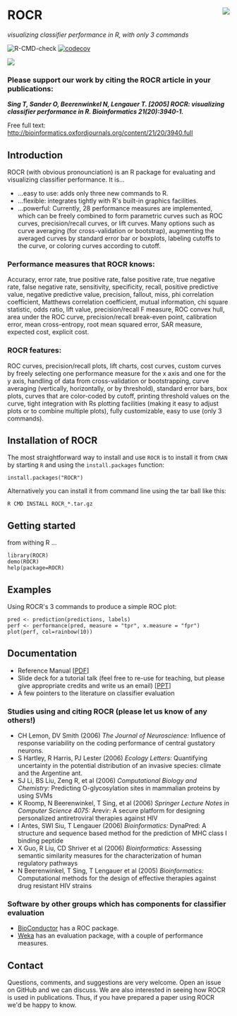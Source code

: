 # ROCR <img src="http://rocr.bioinf.mpi-sb.mpg.de/ROCR_small.png" align="right">

*visualizing classifier performance in R, with only 3 commands*

<!-- badges: start -->
![R-CMD-check](https://github.com/FelixErnst/ROCR/workflows/R-CMD-check/badge.svg)
[![codecov](https://codecov.io/gh/FelixErnst/ROCR/branch/master/graph/badge.svg)](https://codecov.io/gh/FelixErnst/ROCR)
<!-- badges: end -->

![](http://rocr.bioinf.mpi-sb.mpg.de/ourplot_website.gif)

### Please support our work by citing the ROCR article in your publications:

***Sing T, Sander O, Beerenwinkel N, Lengauer T. [2005]
ROCR: visualizing classifier performance in R.
Bioinformatics 21(20):3940-1.***

Free full text:
http://bioinformatics.oxfordjournals.org/content/21/20/3940.full

## Introduction

ROCR (with obvious pronounciation) is an R package for evaluating and visualizing classifier performance. It is...

 - ...easy to use: adds only three new commands to R.
 - ...flexible: integrates tightly with R's built-in graphics facilities.
 - ...powerful: Currently, 28 performance measures are implemented, which can be freely combined to form parametric curves such as ROC curves, precision/recall curves, or lift curves. Many options such as curve averaging (for cross-validation or bootstrap), augmenting the averaged curves by standard error bar or boxplots, labeling cutoffs to the curve, or coloring curves according to cutoff.

### Performance measures that ROCR knows:

Accuracy, error rate, true positive rate, false positive rate, true negative rate, false negative rate, sensitivity, specificity, recall, positive predictive value, negative predictive value, precision, fallout, miss, phi correlation coefficient, Matthews correlation coefficient, mutual information, chi square statistic, odds ratio, lift value, precision/recall F measure, ROC convex hull, area under the ROC curve, precision/recall break-even point, calibration error, mean cross-entropy, root mean squared error, SAR measure, expected cost, explicit cost.

### ROCR features:

ROC curves, precision/recall plots, lift charts, cost curves, custom curves by freely selecting one performance measure for the x axis and one for the y axis, handling of data from cross-validation or bootstrapping, curve averaging (vertically, horizontally, or by threshold), standard error bars, box plots, curves that are color-coded by cutoff, printing threshold values on the curve, tight integration with Rs plotting facilities (making it easy to adjust plots or to combine multiple plots), fully customizable, easy to use (only 3 commands).

## Installation of ROCR

The most straightforward way to install and use `ROCR` is to install it from 
`CRAN` by starting `R` and using the `install.packages` function:

```
install.packages("ROCR")
```

Alternatively you can install it from command line using the tar ball like this:

```
R CMD INSTALL ROCR_*.tar.gz
```

## Getting started

from withing R ...

```
library(ROCR)
demo(ROCR)
help(package=ROCR)
```

## Examples

Using ROCR's 3 commands to produce a simple ROC plot:

```
pred <- prediction(predictions, labels)
perf <- performance(pred, measure = "tpr", x.measure = "fpr")
plot(perf, col=rainbow(10))
```

## Documentation

 - Reference Manual [[PDF](https://cran.r-project.org/web/packages/ROCR/ROCR.pdf)]
 - Slide deck for a tutorial talk (feel free to re-use for teaching, but please give appropriate credits and write us an email) [[PPT](http://rocr.bioinf.mpi-sb.mpg.de/ROCR_Talk_Tobias_Sing.ppt)]
 - A few pointers to the literature on classifier evaluation

### Studies using and citing ROCR (please let us know of any others!)

 - CH Lemon, DV Smith (2006) *The Journal of Neuroscience:* Influence of response variability on the coding performance of central gustatory neurons.
 - S Hartley, R Harris, PJ Lester (2006) *Ecology Letters:* Quantifying uncertainty in the potential distribution of an invasive species: climate and the Argentine ant.
 - SJ Li, BS Liu, Zeng R, et al (2006) *Computational Biology and Chemistry:* Predicting O-glycosylation sites in mammalian proteins by using SVMs
 - K Roomp, N Beerenwinkel, T Sing, et al (2006) *Springer Lecture Notes in Computer Science 4075:* Arevir: A secure platform for designing personalized antiretroviral therapies against HIV
 - I Antes, SWI Siu, T Lengauer (2006) *Bioinformatics:* DynaPred: A structure and sequence based method for the prediction of MHC class I binding peptide
 - X Guo, R Liu, CD Shriver et al (2006) *Bioinformatics:* Assessing semantic similarity measures for the characterization of human regulatory pathways
 - N Beerenwinkel, T Sing, T Lengauer et al (2005) *Bioinformatics:* Computational methods for the design of effective therapies against drug resistant HIV strains

### Software by other groups which has components for classifier evaluation

 - [BioConductor](bioconductor.org) has a ROC package.
 - [Weka](https://www.cs.waikato.ac.nz/ml/) has an evaluation package, with a couple of performance measures.

## Contact
Questions, comments, and suggestions are very welcome. Open an issue on GitHub and we can discuss. We are also interested in seeing how ROCR is used in publications. Thus, if you have prepared a paper using ROCR we'd be happy to know.
